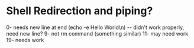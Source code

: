 # Shell Redirection and piping? 

0- needs new line at end (echo -e Hello World\n) -- didn't work properly, need new line?
9- not rm command (something similar)
11- may need work
19- needs work

